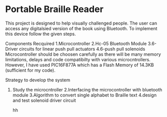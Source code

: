 # Portable Braille Reader

This project is designed to help visually challenged people. The user can access any digitalsied version of the book using Bluetooth. To implement this device follow the given steps.

Components Recquired
1.Microcontroller
2.Hc-05 Bluetooth Module
3.6-Driver circuits for linear push pull actuators
4.6-push pull solenoids
    Microcontroller should be choosen carefully as there will be many memory limitations, delays and code compatibilty with various microcntrollers. However, I have used PIC16F877A which has a Flash Memory of 14.3KB (sufficient for my code).

Strategy to develop the system
1. Study the microcntroller
2.Interfacing the microcontroller with bluetooth module
3.Algorithm to convert single alphabet to Braille text
4.design and test solenoid driver circuit
    
    hh
